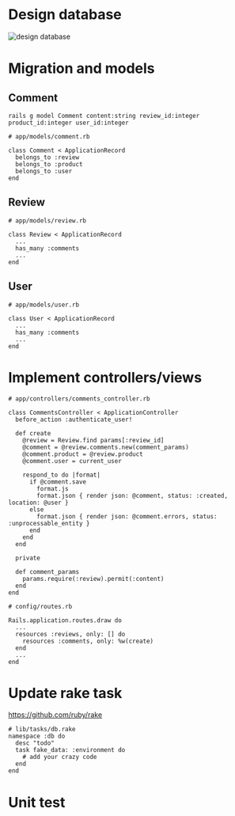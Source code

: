 # Design database

![design database](https://cacoo.com/diagrams/0lpzpe7Wgiif3xTI-0B167.png)

# Migration and models

## Comment

```
rails g model Comment content:string review_id:integer product_id:integer user_id:integer
```

```
# app/models/comment.rb

class Comment < ApplicationRecord
  belongs_to :review
  belongs_to :product
  belongs_to :user
end
```

## Review
```
# app/models/review.rb

class Review < ApplicationRecord
  ...
  has_many :comments
  ...
end
```

## User
```
# app/models/user.rb

class User < ApplicationRecord
  ...
  has_many :comments
  ...
end
```

# Implement controllers/views

```
# app/controllers/comments_controller.rb

class CommentsController < ApplicationController
  before_action :authenticate_user!

  def create
    @review = Review.find params[:review_id]
    @comment = @review.comments.new(comment_params)
    @comment.product = @review.product
    @comment.user = current_user

    respond_to do |format|
      if @comment.save
        format.js
        format.json { render json: @comment, status: :created, location: @user }
      else
        format.json { render json: @comment.errors, status: :unprocessable_entity }
      end
    end
  end

  private

  def comment_params
    params.require(:review).permit(:content)
  end
end
```

```
# config/routes.rb

Rails.application.routes.draw do
  ...
  resources :reviews, only: [] do
    resources :comments, only: %w(create)
  end
  ...
end
```

# Update rake task
https://github.com/ruby/rake

```
# lib/tasks/db.rake
namespace :db do
  desc "todo"
  task fake_data: :environment do
    # add your crazy code
  end
end
```

# Unit test
